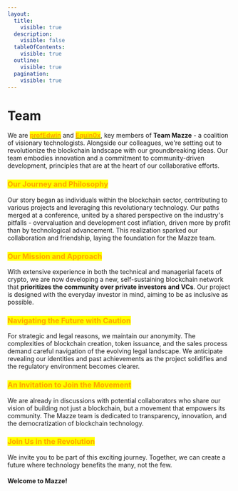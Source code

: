 ```yaml
---
layout:
  title:
    visible: true
  description:
    visible: false
  tableOfContents:
    visible: true
  outline:
    visible: true
  pagination:
    visible: true
---
```


# Team

We are [<mark style="color:orange;">**profEdwin**</mark>](https://t.me/eliteminer\_edwin) and [<mark style="color:orange;">**Equin0x**</mark>](https://t.me/Equin0x0), key members of **Team Mazze** - a coalition of visionary technologists. Alongside our colleagues, we're setting out to revolutionize the blockchain landscape with our groundbreaking ideas. Our team embodies innovation and a commitment to community-driven development, principles that are at the heart of our collaborative efforts.

### <mark style="color:orange;">**Our Journey and Philosophy**</mark>

Our story began as individuals within the blockchain sector, contributing to various projects and leveraging this revolutionary technology. Our paths merged at a conference, united by a shared perspective on the industry's pitfalls - overvaluation and development cost inflation, driven more by profit than by technological advancement. This realization sparked our collaboration and friendship, laying the foundation for the Mazze team.

### <mark style="color:orange;">**Our Mission and Approach**</mark>

With extensive experience in both the technical and managerial facets of crypto, we are now developing a new, self-sustaining blockchain network that **prioritizes the community over private investors and VCs**. Our project is designed with the everyday investor in mind, aiming to be as inclusive as possible.

### <mark style="color:orange;">**Navigating the Future with Caution**</mark>

For strategic and legal reasons, we maintain our anonymity. The complexities of blockchain creation, token issuance, and the sales process demand careful navigation of the evolving legal landscape. We anticipate revealing our identities and past achievements as the project solidifies and the regulatory environment becomes clearer.

### <mark style="color:orange;">**An Invitation to Join the Movement**</mark>

We are already in discussions with potential collaborators who share our vision of building not just a blockchain, but a movement that empowers its community. The Mazze team is dedicated to transparency, innovation, and the democratization of blockchain technology.

### <mark style="color:orange;">**Join Us in the Revolution**</mark>

We invite you to be part of this exciting journey. Together, we can create a future where technology benefits the many, not the few.

#### **Welcome to Mazze!**
